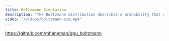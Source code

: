 ```yaml
---
title: Boltzmann Simulation
description: "The Boltzmann distribution describes a probability that a system will be in a certain state as a function of that state's energy and the temperature of the system.Boltzmann dUtilizing. Simulation was created using CUDA and python"
video: "/videos/boltzmann-sim.mp4"
---
```


https://github.com/mhaneman/gpu_boltzmann
